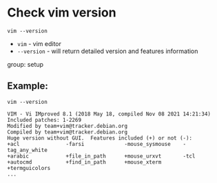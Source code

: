# Check vim version

```vim
vim --version
```

- `vim` - vim editor
- `--version` - will return detailed version and features information

group: setup

## Example: 
```vim
vim --version
```
```
VIM - Vi IMproved 8.1 (2018 May 18, compiled Nov 08 2021 14:21:34)
Included patches: 1-2269
Modified by team+vim@tracker.debian.org
Compiled by team+vim@tracker.debian.org
Huge version without GUI.  Features included (+) or not (-):
+acl               -farsi             -mouse_sysmouse    -tag_any_white
+arabic            +file_in_path      +mouse_urxvt       -tcl
+autocmd           +find_in_path      +mouse_xterm       +termguicolors
...
```

